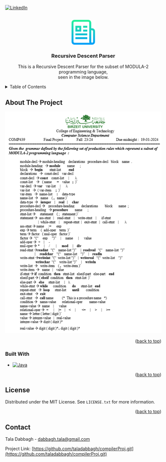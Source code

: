 <a id="readme-top"></a>

[![LinkedIn][linkedin-shield]][linkedin-url]


<!-- PROJECT LOGO -->
<br />
<div align="center">
  <a href="https://github.com/taladabbagh/compilerProj.git">
    <img src="src\main\resources\readmelogo.png" alt="Logo" width="80" height="80">
  </a>

<h3 align="center">Recursive Descent Parser</h3>

  <p align="center">
    This is a Recursive Descent Parser for the subset of MODULA-2 programming language,     <br />
seen in the image below.
  </p>
</div>

<!-- TABLE OF CONTENTS -->
<details>
  <summary>Table of Contents</summary>
    <li>
      <a href="#about-the-project">About The Project</a>
      <ul>
        <li><a href="#built-with">Built With</a></li>
      </ul>
    </li>
    <li><a href="#license">License</a></li>
    <li><a href="#contact">Contact</a></li>
  </ol>
</details>



<!-- ABOUT THE PROJECT -->
## About The Project

![Product Name Screen Shot][product-screenshot]


<p align="right">(<a href="#readme-top">back to top</a>)</p>



### Built With

* [![Java][Java]][Java-url]


<p align="right">(<a href="#readme-top">back to top</a>)</p>



<!-- LICENSE -->
## License

Distributed under the MIT License. See `LICENSE.txt` for more information.

<p align="right">(<a href="#readme-top">back to top</a>)</p>



<!-- CONTACT -->
## Contact

Tala Dabbagh - dabbagh.tala@gmail.com

Project Link: [https://github.com/taladabbagh/compilerProj.git](https://github.com/taladabbagh/compilerProj.git)





<!-- MARKDOWN LINKS & IMAGES -->
[license-shield]: https://img.shields.io/github/license/github_username/repo_name.svg?style=for-the-badge
[license-url]: https://github.com/github_username/repo_name/blob/master/LICENSE.txt
[linkedin-shield]: https://img.shields.io/badge/-LinkedIn-black.svg?style=for-the-badge&logo=linkedin&colorB=555
[linkedin-url]: https://www.linkedin.com/in/tala-dabbagh-ta14la09/
[product-screenshot]: ProjectRequirements1.png
[Java]: https://img.shields.io/badge/Java-007396?style=for-the-badge&logo=java&logoColor=white
[Java-url]: https://www.java.com/en/

